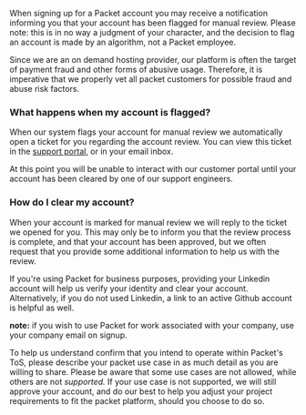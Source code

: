 <!-- <meta>
{
    "title":"Approval, Abuse & Terms",
    "description":"Learn more about Approval, Abuse and Terms at Packet",
    "tag":["Approval, Abuse and Terms", "Accounts"],
    "seo-title": "Approval, Abuse and Terms - Packet Developer Docs",
    "seo-description": "Learn more about Approval, Abuse and Terms at Packet",
    "og-title": "Approval, Abuse & Terms",
    "og-description": "Learn more about Packet and get started!",
    "og-image": "/images/packet-product-docs.png"
}
</meta> -->

When signing up for a Packet account you may receive a notification informing you that your account has been flagged for manual review. Please note: this is in no way a judgment of your character, and the decision to flag an account is made by an algorithm, not a Packet employee.

Since we are an on demand hosting provider, our platform is often the target of payment fraud and other forms of abusive usage. Therefore, it is imperative that we properly vet all packet customers for possible fraud and abuse risk factors.

### What happens when my account is flagged?

When our system flags your account for manual review we automatically open a ticket for you regarding the account review. You can view this ticket in the [support portal](https://support.packet.com), or in your email inbox.

At this point you will be unable to interact with our customer portal until your account has been cleared by one of our support engineers.

### How do I clear my account?

When your account is marked for manual review we will reply to the ticket we opened for you. This may only be to inform you that the review process is complete, and that your account has been approved, but we often request that you provide some additional information to help us with the review.

If you're using Packet for business purposes, providing your Linkedin account will help us verify your identity and clear your account. Alternatively, if you do not used Linkedin, a link to an active Github account is helpful as well.

**note:** if you wish to use Packet for work associated with your company, use your company email on signup.

To help us understand confirm that you intend to operate within Packet's ToS, please describe your packet use case in as much detail as you are willing to share. Please be aware that some use cases are not allowed, while others are not *supported.* If your use case is not supported, we will still approve your account, and do our best to help you adjust your project requirements to fit the packet platform, should you choose to do so.
